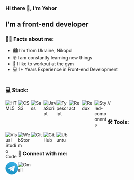 ### Hi there 👋, I'm Yehor

## I'm a front-end developer

### 🙋‍♂️ Facts about me:

- 🏙️ I’m from Ukraine, Nikopol
- 🤓 I am constantly learning new things
- 💪 I like to workout at the gym
- 💻 1+ Years Experience in Front-end Development
  <br />
  <br />

### 💻 Stack:

<img align="left" alt="HTML5" width="40px" src="https://img.icons8.com/color/344/html-5--v1.png" />
<img align="left" alt="CSS3" width="40px" src="https://img.icons8.com/color/344/css3.png" />
<img align="left" alt="Sass" width="40px" src="https://img.icons8.com/color/344/sass.png" />
<img align="left" alt="JavaScript" width="40px" src="https://img.icons8.com/color/344/javascript--v1.png" />
// <img align="left" alt="Typescript" width="40px" src="https://img.icons8.com/fluency/344/typescript.png" />
<img align="left" alt="React" width="40px" src="https://img.icons8.com/color/344/react-native.png" />
<img align="left" alt="Redux" width="40px" src="https://img.icons8.com/color/344/redux.png" />
<img align="left" alt="Styled-components" width="40px" src="https://www.styled-components.com/atom.png" />

<br />
<br />

### 🛠 Tools:

<img align="left" alt="Visual Studio Code" width="40px" src="https://img.icons8.com/fluency/344/visual-studio-code-2019.png" />
<img align="left" alt="WebStorm" width="40px" src="https://dashboard.snapcraft.io/site_media/appmedia/2017/11/WebStorm_1282x.png" />
<img align="left" alt="Git" width="40px" src="https://img.icons8.com/color/344/git.png" />
<img align="left" alt="GitHub" width="40px" src="https://img.icons8.com/ios-filled/344/github.png" />
<img align="left" alt="Ubuntu" width="40px" src="https://img.icons8.com/color/344/ubuntu--v1.png" />

<br />
<br />

### 🤝 Connect with me:

<a href="https://t.me/KravtsovYehor"><img align="left" alt="Telegram" width="40px" src="https://raw.githubusercontent.com/github/explore/80688e429a7d4ef2fca1e82350fe8e3517d3494d/topics/telegram/telegram.png" /></a>
<a href="mailto:kravtsovyehor@gmail.com"><img align="left" alt="Gmail" width="40px" src="https://upload.wikimedia.org/wikipedia/commons/thumb/7/7e/Gmail_icon_%282020%29.svg/1200px-Gmail_icon_%282020%29.svg.png" /></a>

